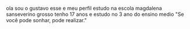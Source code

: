 ola sou o gustavo esse e meu perfil
estudo na escola magdalena sanseverino grosso
tenho 17 anos
e estudo no 3 ano do ensino medio 
"Se você pode sonhar, pode realizar."


